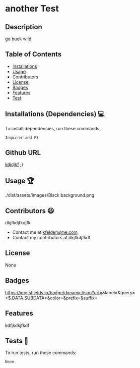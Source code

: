 # another Test
      
  
## Description
go buck wild

## Table of Contents
* [Installations](#dependencies)
* [Usage](#usage)
* [Contributors](#contributors)
* [License](#license)
* [Badges](#badges)
* [Features](#features)
* [Test](#test)

 ## Installations (Dependencies) 💻
 To install dependencies, run these commands:
 ```
 Inquirer and FS
 ```
 ## Github URL
 [kdjdjkf](https://github.com/kdjdjkf/)
 ;}

 ## Usage 🏆
 ./dist/assets/images/Black background.png
        

 ## Contributors 😃
 dkjfkdjfkdjfk

 * Contact me at kfelder@me.com
 * Contact my contributors at dkjfkdjfkdf

## License
None

## Badges
https://img.shields.io/badge/dynamic/json?url=<URL>&label=<LABEL>&query=<$.DATA.SUBDATA>&color=<COLOR>&prefix=<PREFIX>&suffix=<SUFFIX>

## Features
kdfjkdkjfkdf  

## Tests 🧪
To run tests, run these commands:
```
None
```
        
